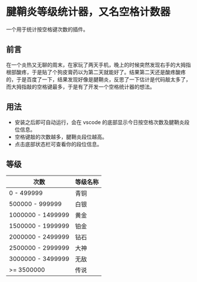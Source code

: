 # 腱鞘炎等级统计器，又名空格计数器

一个用于统计按空格键次数的插件。

## 前言

 在一个炎热又无聊的周末，在家玩了两天手机，晚上的时候突然发现右手的大拇指根部酸疼，于是贴了个狗皮膏药以为第二天就能好了。结果第二天还是酸疼酸疼的，于是百度了一下，结果发现好像是腱鞘炎，反思了一下估计是代码敲太多了，而大拇指敲的空格键最多，于是有了开发一个空格统计器的想法。

## 用法

* 安装之后即可自动运行，会在 vscode 的底部显示今日按空格次数及腱鞘炎段位信息。
* 空格键敲的次数越多，腱鞘炎段位越高。
* 点击底部状态栏可查看你的段位信息。

## 等级

| 次数              | 等级名称 |
| ----------------- | -------- |
| 0 - 499999        | 青铜     |
| 500000 - 999999   | 白银     |
| 1000000 - 1499999 | 黄金     |
| 1500000 - 1999999 | 铂金     |
| 2000000 - 2499999 | 钻石     |
| 2500000 - 2999999 | 大神     |
| 3000000 - 3499999 | 无敌     |
| >= 3500000        | 传说     |

